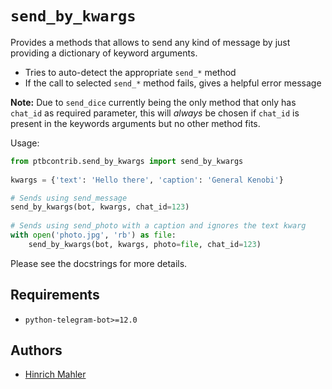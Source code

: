 # `send_by_kwargs`

Provides a methods that allows to send any kind of message by just providing a dictionary of keyword arguments.

*   Tries to auto-detect the appropriate `send_*` method
*   If the call to selected `send_*` method fails, gives a helpful error message

**Note:** Due to `send_dice` currently being the only method that only has `chat_id` as required parameter, this will *always* be chosen if `chat_id` is present in the keywords arguments but no other method fits. 

Usage:

```python
from ptbcontrib.send_by_kwargs import send_by_kwargs
    
kwargs = {'text': 'Hello there', 'caption': 'General Kenobi'}

# Sends using send_message
send_by_kwargs(bot, kwargs, chat_id=123)
    
# Sends using send_photo with a caption and ignores the text kwarg
with open('photo.jpg', 'rb') as file:
    send_by_kwargs(bot, kwargs, photo=file, chat_id=123)
```

Please see the docstrings for more details.

## Requirements

*   `python-telegram-bot>=12.0`

## Authors

*   [Hinrich Mahler](https://github.com/bibo-joshi)
